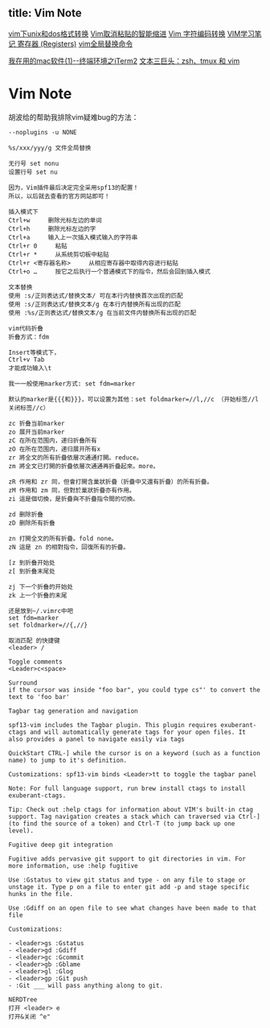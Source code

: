 title: Vim Note
---

[vim下unix和dos格式转换](http://www.2cto.com/os/201309/244729.html)
[Vim取消粘贴的智能缩进](http://www.cnblogs.com/end/archive/2012/06/01/2531147.html)
[Vim 字符编码转换](http://www.cnblogs.com/jaiho/archive/2011/08/24/2056375.html)
[VIM学习笔记 寄存器 (Registers)](http://yyq123.blogspot.hk/2010/10/vim-registers.html)
[vim全局替换命令](http://andyss.blog.51cto.com/315552/131652)

[我在用的mac软件(1)--终端环境之iTerm2](http://foocoder.com/blog/wo-zai-yong-de-macruan-jian.html/)
[文本三巨头：zsh、tmux 和 vim](http://blog.jobbole.com/86571/)


# Vim Note

胡波给的帮助我排除vim疑难bug的方法：

```
--noplugins -u NONE

%s/xxx/yyy/g 文件全局替换

无行号 set nonu
设置行号 set nu

因为，Vim插件最后决定完全采用spf13的配置！
所以，以后就去查看的官方网站即可！

插入模式下
Ctrl+w     删除光标左边的单词
Ctrl+h     删除光标左边的字
Ctrl+a     输入上一次插入模式输入的字符串
Ctrl+r 0     粘贴
Ctrl+r *     从系统剪切板中粘贴
Ctrl+r <寄存器名称>     从相应寄存器中取得内容进行粘贴
Ctrl+o …     按它之后执行一个普通模式下的指令，然后会回到插入模式

文本替换
使用 :s/正则表达式/替换文本/ 可在本行内替换首次出现的匹配
使用 :s/正则表达式/替换文本/g 在本行内替换所有出现的匹配
使用 :%s/正则表达式/替换文本/g 在当前文件内替换所有出现的匹配

vim代码折叠
折叠方式：fdm

Insert等模式下，
Ctrl+v Tab
才能成功输入\t

我一一般使用marker方式: set fdm=marker

默认的marker是{{{和}}}，可以设置为其他：set foldmarker=//l,//c （开始标签//l 关闭标签//c）

zc 折叠当前marker
zo 展开当前marker
zC 在所在范围内，递归折叠所有
zO 在所在范围内，递归展开所有x
zr 將全文的所有折疊依層次通通打開。reduce。
zm 將全文已打開的折疊依層次通通再折疊起來。more。

zR 作用和 zr 同，但會打開含巢狀折疊（折疊中又還有折疊）的所有折疊。
zM 作用和 zm 同，但對於巢狀折疊亦有作用。
zi 這是個切換，是折疊與不折疊指令間的切換。

zd 删除折叠
zD 删除所有折叠

zn 打開全文的所有折疊。fold none。
zN 這是 zn 的相對指令，回復所有的折疊。

[z 到折叠开始处
z[ 到折叠末尾处

zj 下一个折叠的开始处
zk 上一个折叠的末尾

还是放到~/.vimrc中吧
set fdm=marker
set foldmarker=//{,//}

取消匹配 的快捷键
<leader> /

Toggle comments
<Leader>c<space>

Surround
if the cursor was inside "foo bar", you could type cs"' to convert the text to 'foo bar'

Tagbar tag generation and navigation

spf13-vim includes the Tagbar plugin. This plugin requires exuberant-ctags and will automatically generate tags for your open files. It also provides a panel to navigate easily via tags

QuickStart CTRL-] while the cursor is on a keyword (such as a function name) to jump to it's definition.

Customizations: spf13-vim binds <Leader>tt to toggle the tagbar panel

Note: For full language support, run brew install ctags to install exuberant-ctags.

Tip: Check out :help ctags for information about VIM's built-in ctag support. Tag navigation creates a stack which can traversed via Ctrl-] (to find the source of a token) and Ctrl-T (to jump back up one level).

Fugitive deep git integration

Fugitive adds pervasive git support to git directories in vim. For more information, use :help fugitive

Use :Gstatus to view git status and type - on any file to stage or unstage it. Type p on a file to enter git add -p and stage specific hunks in the file.

Use :Gdiff on an open file to see what changes have been made to that file

Customizations:

- <leader>gs :Gstatus
- <leader>gd :Gdiff
- <leader>gc :Gcommit
- <leader>gb :Gblame
- <leader>gl :Glog
- <leader>gp :Git push
- :Git ___ will pass anything along to git.

NERDTree
打开 <leader> e
打开&关闭 ^e"
```
